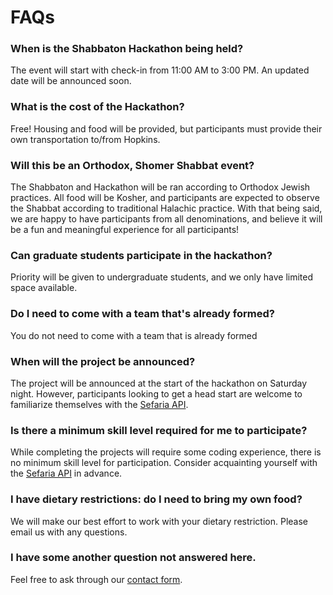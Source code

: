 # FAQs

### When is the Shabbaton Hackathon being held?  
The event will start with check-in from 11:00 AM to 3:00 PM. An updated date will be announced soon.

### What is the cost of the Hackathon?
Free! Housing and food will be provided, but participants must provide their own transportation to/from Hopkins.

### Will this be an Orthodox, Shomer Shabbat event?
The Shabbaton and Hackathon will be ran according to Orthodox Jewish practices. All food will be Kosher, and participants are expected to observe the Shabbat according to traditional Halachic practice. With that being said, we are happy to have participants from all denominations, and believe it will be a fun and meaningful experience for all participants!

### Can graduate students participate in the hackathon?
Priority will be given to undergraduate students, and we only have limited space available. 

### Do I need to come with a team that's already formed?
You do not need to come with a team that is already formed

### When will the project be announced?  
The project will be announced at the start of the hackathon on Saturday night. However, participants looking to get a head start are welcome to familiarize themselves with the [Sefaria API](https://developers.sefaria.org/reference/getting-started).

### Is there a minimum skill level required for me to participate?  
While completing the projects will require some coding experience, there is no minimum skill level for participation. Consider acquainting yourself with the [Sefaria API](https://developers.sefaria.org/reference/getting-started) in advance.

### I have dietary restrictions: do I need to bring my own food?
We will make our best effort to work with your dietary restriction. Please email us with any questions.

### I have some another question not answered here.
Feel free to ask through our [contact form](https://forms.gle/hv3Vf8yab1dtneev5).